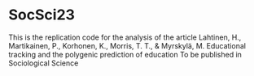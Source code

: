 # SocSci23
This is the replication code for the analysis of the article 
Lahtinen, H., Martikainen, P., Korhonen, K., Morris, T. T., & Myrskylä, M. Educational tracking and the polygenic prediction of education
To be published in  Sociological Science
